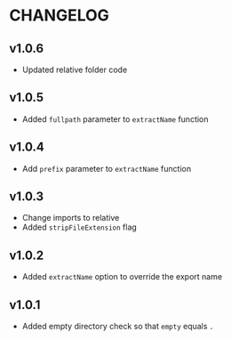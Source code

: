 # CHANGELOG

## v1.0.6
* Updated relative folder code

## v1.0.5
* Added `fullpath` parameter to `extractName` function

## v1.0.4
* Add `prefix` parameter to `extractName` function

## v1.0.3
* Change imports to relative
* Added `stripFileExtension` flag

## v1.0.2
* Added `extractName` option to override the export name

## v1.0.1
* Added empty directory check so that `empty` equals `.`